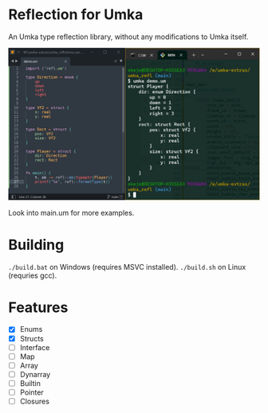 # Reflection for Umka

An Umka type reflection library, without any modifications to Umka itself.

![Demonstration formatting a type "Player"](./demo.png)

Look into main.um for more examples.

# Building

`./build.bat` on Windows (requires MSVC installed).
`./build.sh` on Linux (requries gcc).

# Features

- [x] Enums
- [x] Structs
- [ ] Interface
- [ ] Map
- [ ] Array
- [ ] Dynarray
- [ ] Builtin
- [ ] Pointer
- [ ] Closures